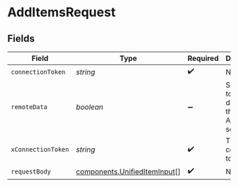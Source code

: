 # AddItemsRequest


## Fields

| Field                                                                        | Type                                                                         | Required                                                                     | Description                                                                  |
| ---------------------------------------------------------------------------- | ---------------------------------------------------------------------------- | ---------------------------------------------------------------------------- | ---------------------------------------------------------------------------- |
| `connectionToken`                                                            | *string*                                                                     | :heavy_check_mark:                                                           | N/A                                                                          |
| `remoteData`                                                                 | *boolean*                                                                    | :heavy_minus_sign:                                                           | Set to true to include data from the original Accounting software.           |
| `xConnectionToken`                                                           | *string*                                                                     | :heavy_check_mark:                                                           | The connection token                                                         |
| `requestBody`                                                                | [components.UnifiedItemInput](../../models/components/unifiediteminput.md)[] | :heavy_check_mark:                                                           | N/A                                                                          |